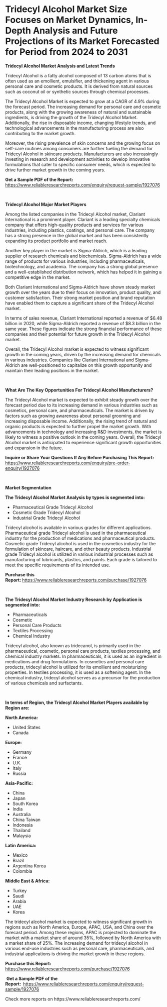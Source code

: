 <p><h1>Tridecyl Alcohol Market Size Focuses on Market Dynamics, In-Depth Analysis and Future Projections of its Market Forecasted for Period from 2024 to 2031</h1></p><p><strong>Tridecyl Alcohol Market Analysis and Latest Trends</strong></p>
<p><p>Tridecyl Alcohol is a fatty alcohol composed of 13 carbon atoms that is often used as an emollient, emulsifier, and thickening agent in various personal care and cosmetic products. It is derived from natural sources such as coconut oil or synthetic sources through chemical processes.</p><p>The Tridecyl Alcohol Market is expected to grow at a CAGR of 4.9% during the forecast period. The increasing demand for personal care and cosmetic products, along with the growing awareness of natural and sustainable ingredients, is driving the growth of the Tridecyl Alcohol Market. Additionally, the rise in disposable income, changing lifestyle trends, and technological advancements in the manufacturing process are also contributing to the market growth.</p><p>Moreover, the rising prevalence of skin concerns and the growing focus on self-care routines among consumers are further fueling the demand for Tridecyl Alcohol in skincare products. Manufacturers are also increasingly investing in research and development activities to develop innovative formulations that cater to specific consumer needs, which is expected to drive further market growth in the coming years.</p></p>
<p><strong>Get a Sample PDF of the Report:&nbsp;</strong> <a href="https://www.reliableresearchreports.com/enquiry/request-sample/1927076">https://www.reliableresearchreports.com/enquiry/request-sample/1927076</a></p>
<p>&nbsp;</p>
<p><strong>Tridecyl Alcohol Major Market Players</strong></p>
<p><p>Among the listed companies in the Tridecyl Alcohol market, Clariant International is a prominent player. Clariant is a leading specialty chemicals company that offers high-quality products and services for various industries, including plastics, coatings, and personal care. The company has a strong presence in the global market and has been consistently expanding its product portfolio and market reach.</p><p>Another key player in the market is Sigma-Aldrich, which is a leading supplier of research chemicals and biochemicals. Sigma-Aldrich has a wide range of products for various industries, including pharmaceuticals, biotechnology, and academia. The company has a strong global presence and a well-established distribution network, which has helped it in gaining a competitive edge in the market.</p><p>Both Clariant International and Sigma-Aldrich have shown steady market growth over the years due to their focus on innovation, product quality, and customer satisfaction. Their strong market position and brand reputation have enabled them to capture a significant share of the Tridecyl Alcohol market.</p><p>In terms of sales revenue, Clariant International reported a revenue of $6.48 billion in 2020, while Sigma-Aldrich reported a revenue of $8.3 billion in the same year. These figures indicate the strong financial performance of these companies and their potential for future growth in the Tridecyl Alcohol market.</p><p>Overall, the Tridecyl Alcohol market is expected to witness significant growth in the coming years, driven by the increasing demand for chemicals in various industries. Companies like Clariant International and Sigma-Aldrich are well-positioned to capitalize on this growth opportunity and maintain their leading positions in the market.</p></p>
<p>&nbsp;</p>
<p><strong>What Are The Key Opportunities For Tridecyl Alcohol Manufacturers?</strong></p>
<p><p>The Tridecyl Alcohol market is expected to exhibit steady growth over the forecast period due to its increasing demand in various industries such as cosmetics, personal care, and pharmaceuticals. The market is driven by factors such as growing awareness about personal grooming and increasing disposable income. Additionally, the rising trend of natural and organic products is expected to further propel the market growth. With advancements in technology and increasing R&D investments, the market is likely to witness a positive outlook in the coming years. Overall, the Tridecyl Alcohol market is anticipated to experience significant growth opportunities and expansion in the future.</p></p>
<p><strong>Inquire or Share Your Questions If Any Before Purchasing This Report:</strong> <a href="https://www.reliableresearchreports.com/enquiry/pre-order-enquiry/1927076">https://www.reliableresearchreports.com/enquiry/pre-order-enquiry/1927076</a></p>
<p>&nbsp;</p>
<p><strong>Market Segmentation</strong></p>
<p><strong>The Tridecyl Alcohol Market Analysis by types is segmented into:</strong></p>
<p><ul><li>Pharmaceutical Grade Tridecyl Alcohol</li><li>Cosmetic Grade Tridecyl Alcohol</li><li>Industrial Grade Tridecyl Alcohol</li></ul></p>
<p><p>Tridecyl alcohol is available in various grades for different applications. Pharmaceutical grade Tridecyl alcohol is used in the pharmaceutical industry for the production of medications and pharmaceutical products. Cosmetic grade Tridecyl alcohol is used in the cosmetics industry for the formulation of skincare, haircare, and other beauty products. Industrial grade Tridecyl alcohol is utilized in various industrial processes such as manufacturing of lubricants, plastics, and paints. Each grade is tailored to meet the specific requirements of its intended use.</p></p>
<p><strong>Purchase this Report:&nbsp;</strong><a href="https://www.reliableresearchreports.com/purchase/1927076">https://www.reliableresearchreports.com/purchase/1927076</a></p>
<p>&nbsp;</p>
<p><strong>The Tridecyl Alcohol Market Industry Research by Application is segmented into:</strong></p>
<p><ul><li>Pharmaceuticals</li><li>Cosmetic</li><li>Personal Care Products</li><li>Textiles Processing</li><li>Chemical Industry</li></ul></p>
<p><p>Tridecyl alcohol, also known as tridecanol, is primarily used in the pharmaceutical, cosmetic, personal care products, textiles processing, and chemical industry markets. In pharmaceuticals, it is used as an ingredient in medications and drug formulations. In cosmetics and personal care products, tridecyl alcohol is utilized for its emollient and moisturizing properties. In textiles processing, it is used as a softening agent. In the chemical industry, tridecyl alcohol serves as a precursor for the production of various chemicals and surfactants.</p></p>
<p>&nbsp;</p>
<p><strong>In terms of Region, the Tridecyl Alcohol Market Players available by Region are:</strong></p>
<p>
    <p> <strong> North America: </strong>
        <ul>
            <li>United States</li>
            <li>Canada</li>
        </ul>
        </p> 
    <p> <strong> Europe: </strong>
        <ul>
            <li>Germany</li>
            <li>France</li>
            <li>U.K.</li>
            <li>Italy</li>
            <li>Russia</li>
        </ul>
        </p> 
    <p> <strong> Asia-Pacific: </strong>
        <ul>
            <li>China</li>
            <li>Japan</li>
            <li>South Korea</li>
            <li>India</li>
            <li>Australia</li>
            <li>China Taiwan</li>
            <li>Indonesia</li>
            <li>Thailand</li>
            <li>Malaysia</li>
        </ul>
        </p> 
    <p> <strong> Latin America: </strong>
        <ul>
            <li>Mexico</li>
            <li>Brazil</li>
            <li>Argentina Korea</li>
            <li>Colombia</li>
        </ul>
        </p> 
    <p> <strong> Middle East & Africa: </strong>
        <ul>
            <li>Turkey</li>
            <li>Saudi</li>
            <li>Arabia</li>
            <li>UAE</li>
            <li>Korea</li>
        </ul>
    </p>
    </p>
<p><p>The tridecyl alcohol market is expected to witness significant growth in regions such as North America, Europe, APAC, USA, and China over the forecast period. Among these regions, APAC is projected to dominate the market with a market share of around 35%, followed by North America with a market share of 25%. The increasing demand for tridecyl alcohol in various end-use industries such as personal care, pharmaceuticals, and industrial applications is driving the market growth in these regions.</p></p>
<p><strong>Purchase this Report: </strong><a href="https://www.reliableresearchreports.com/purchase/1927076">https://www.reliableresearchreports.com/purchase/1927076</a></p>
<p>&nbsp;<strong>Get a Sample PDF of the Report:&nbsp;&nbsp;</strong><a href="https://www.reliableresearchreports.com/enquiry/request-sample/1927076">https://www.reliableresearchreports.com/enquiry/request-sample/1927076</a></p>
<p><strong></strong></p>
<p>Check more reports on https://www.reliableresearchreports.com/</p>